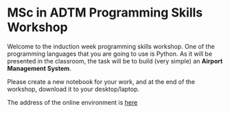 # MSc in ADTM Programming Skills Workshop

Welcome to the induction week programming skills workshop. One of the programming languages that you are going to use is Python.
As it will be presented in the classroom, the task will be to build (very simple) an **Airport Management System**.

Please create a new notebook for your work, and at the end of the workshop, download it to your desktop/laptop.

The address of the online environment is [here](https://plusangel.github.io/test-jupyterLite/lab/index.html)
